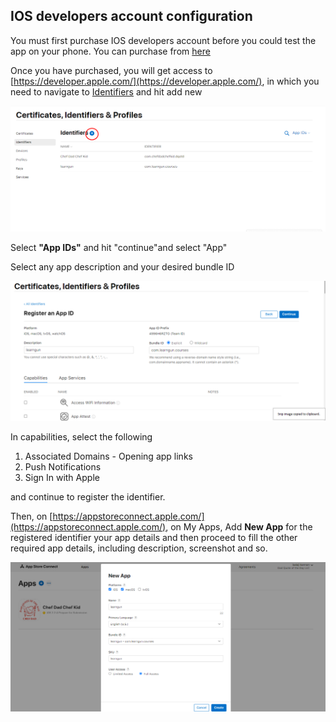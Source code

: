 ## IOS developers account configuration

You must first purchase IOS developers account before you could test the app on your phone. You can purchase from [here](https://developer.apple.com/programs/)

Once you have purchased, you will get access to [https://developer.apple.com/](https://developer.apple.com/), in which you need to navigate to [Identifiers](https://developer.apple.com/account/resources/identifiers/list) and hit add new

![76](../images/76.png)

Select  **"App IDs"** and hit "continue"and select "App"

Select any app description and your desired bundle ID

![77](../images/77.png)

In capabilities, select the following
1. Associated Domains - Opening app links
2. Push Notifications
3. Sign In with Apple

and continue to register the identifier.

Then, on [https://appstoreconnect.apple.com/](https://appstoreconnect.apple.com/), on My Apps, Add **New App** for the registered identifier your app details and then proceed to fill the other required app details, including description, screenshot and so.

![78](../images/78.png)